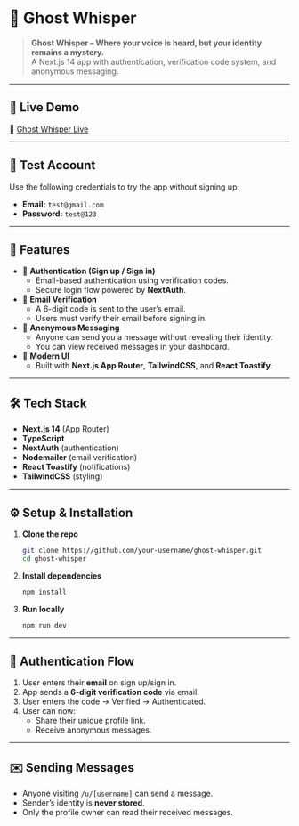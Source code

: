 # 👻 Ghost Whisper

> **Ghost Whisper – Where your voice is heard, but your identity remains a mystery.**  
A Next.js 14 app with authentication, verification code system, and anonymous messaging.

---

## 🚀 Live Demo
🔗 [Ghost Whisper Live](https://your-live-deployed-link.vercel.app/)

---

## 🧪 Test Account
Use the following credentials to try the app without signing up:

- **Email:** `test@gmail.com`  
- **Password:** `test@123`  

---

## 🚀 Features

- 🔐 **Authentication (Sign up / Sign in)**
  - Email-based authentication using verification codes.
  - Secure login flow powered by **NextAuth**.
- 📧 **Email Verification**
  - A 6-digit code is sent to the user’s email.
  - Users must verify their email before signing in.
- 💌 **Anonymous Messaging**
  - Anyone can send you a message without revealing their identity.
  - You can view received messages in your dashboard.
- 🎨 **Modern UI**
  - Built with **Next.js App Router**, **TailwindCSS**, and **React Toastify**.

---

## 🛠️ Tech Stack

- **Next.js 14** (App Router)
- **TypeScript**
- **NextAuth** (authentication)
- **Nodemailer** (email verification)
- **React Toastify** (notifications)
- **TailwindCSS** (styling)

---

## ⚙️ Setup & Installation

1. **Clone the repo**
   ```bash
   git clone https://github.com/your-username/ghost-whisper.git
   cd ghost-whisper
   ```

2. **Install dependencies**
   ```bash
   npm install
   ```

4. **Run locally**
   ```bash
   npm run dev
   ```

---

## 🔑 Authentication Flow

1. User enters their **email** on sign up/sign in.  
2. App sends a **6-digit verification code** via email.  
3. User enters the code → Verified → Authenticated.  
4. User can now:
   - Share their unique profile link.
   - Receive anonymous messages.

---

## ✉️ Sending Messages

- Anyone visiting `/u/[username]` can send a message.
- Sender’s identity is **never stored**.
- Only the profile owner can read their received messages.  